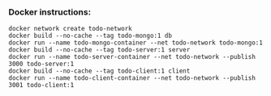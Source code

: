 ### Docker instructions:
    docker network create todo-network
    docker build --no-cache --tag todo-mongo:1 db
    docker run --name todo-mongo-container --net todo-network todo-mongo:1
    docker build --no-cache --tag todo-server:1 server
    docker run --name todo-server-container --net todo-network --publish 3000 todo-server:1
    docker build --no-cache --tag todo-client:1 client
    docker run --name todo-client-container --net todo-network --publish 3001 todo-client:1
